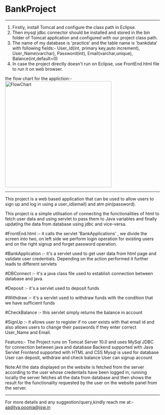 # BankProject
-----------------------------------------------------------------------------------------------------

1. Firstly, install Tomcat and configure the class path in Eclipse.
2. Then mysql jdbc connector should be installed and stored in the bin folder of Tomcat application and configured with our project class path.
3. The name of my database is 'practice' and the table name is 'bankdata' with following fields:-
   User_Id(int, primary key,auto increment), User_Name(varchar), Password(int), Email(varchar,unique), Balance(int,default=0)
4. In case the project directly doesn't run on Eclipse, use FrontEnd.html file to run it on web browser.

the flow chart for the appliction:-<img width="346" alt="FlowChart" src="https://user-images.githubusercontent.com/104378105/182555241-e46730f5-5d26-445c-a8d4-0d27a4d5e057.PNG">

--------------------------------------------------------------------------------------------------------
This project is a web based application that can be used to allow users to sign up and log in using a user_id(email) and atm pin(password).

This project is a simple utilisation of connecting the functionalities of html to fetch user data and using servlet to pass them to Java variables and finally updating the data from database using jdbc and vice-versa.

#FrontEnd.html :- it calls the servlet 'BankApplications' , we divide the screen into two, on left side we perform login operation for existing users and on the right signup and forget password operation.

#BankApplication :- it's a servlet used to get user data from html page and validate user credentials. Depending on the action performed it further leads to different servlets

#DBConnect :- it's a java class file used to establish connection between database and java.

#Deposit :- it's a servlet used to deposit funds

#Withdraw :- it's a servlet used to withdraw funds with the condition that we have sufficient funds

#CheckBalance :- this servlet simply returns the balance in account

#SignUp :- it allows user to register if no user exists with that email id and also allows users to change their passwords if they enter correct User_Name and Email.

Features:-
The Project runs on Tomcat Server 10.0 and uses MySql JDBC for connection between java and database
Backend supported with Java Servlet
Frontend supported with HTML and CSS
Mysql is used for database
User can deposit, withdraw and check balance
User can signup account

Note:All the data displayed on the website is fetched from the server according to the user whose credentails have been logged in, running locally the server fetches all the data from database and then shows the result for the functionality requested by the user on the website panel from the server.

---------------------------------------------------------------------------------------------------------------------------------------
For more details and any suggestion/query,kindly reach me at:- aaditya.poonia@jsw.in
